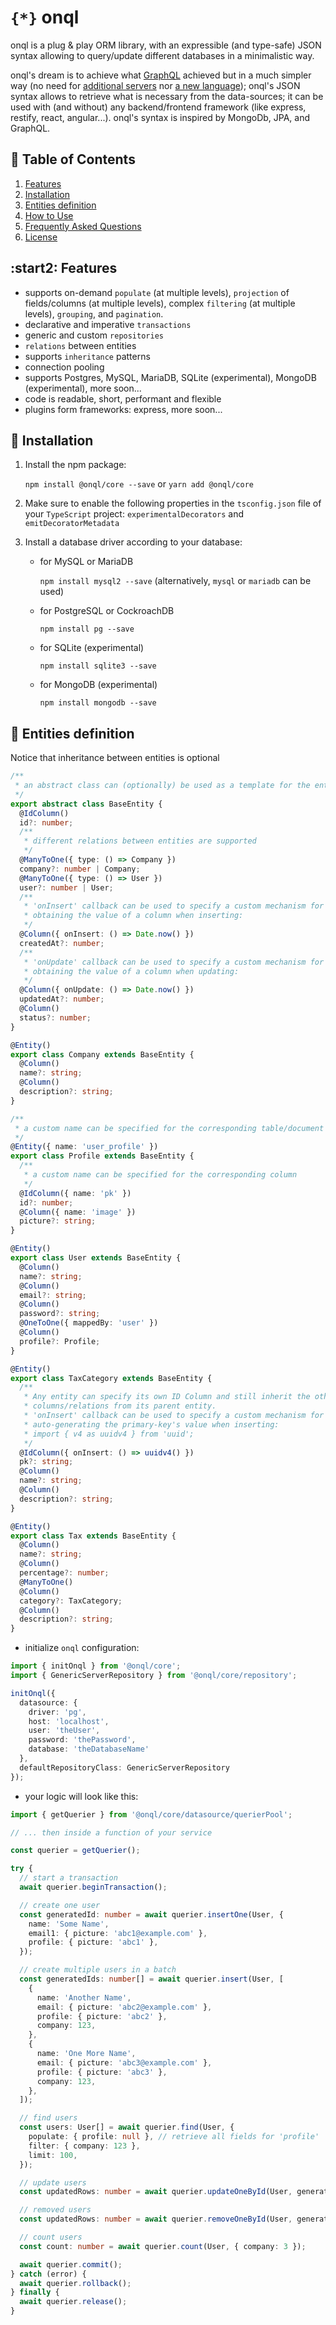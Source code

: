 <!-- [![build status](https://travis-ci.org/rogerpadilla/onql.svg?branch=master)](https://travis-ci.org/rogerpadilla/onql?branch=master) -->
<!-- [![coverage status](https://coveralls.io/repos/rogerpadilla/onql/badge.svg?branch=master)](https://coveralls.io/r/rogerpadilla/onql?branch=master) -->
<!-- [![dependencies status](https://david-dm.org/rogerpadilla/onql/status.svg)](https://david-dm.org/rogerpadilla/onql/status.svg) -->
<!-- [![dev dependencies status](https://david-dm.org/rogerpadilla/onql/dev-status.svg)](https://david-dm.org/rogerpadilla/onql/dev-status.svg) -->
<!-- [![npm downloads](https://img.shields.io/npm/dm/onql.svg)](https://www.npmjs.com/package/onql) -->
<!-- [![npm version](https://badge.fury.io/js/onql.svg)](https://www.npmjs.com/onql) -->

# `{*}` onql

onql is a plug & play ORM library, with an expressible (and type-safe) JSON syntax allowing to query/update different databases in a minimalistic way.

onql's dream is to achieve what [GraphQL](https://graphql.org/learn) achieved but in a much simpler way (no need for [additional servers](https://graphql.org/learn/execution) nor [a new language](https://graphql.org/learn/queries)); onql's JSON syntax allows to retrieve what is necessary from the data-sources; it can be used with (and without) any backend/frontend framework (like express, restify, react, angular...). onql's syntax is inspired by MongoDb, JPA, and GraphQL.

## :bookmark_tabs: Table of Contents

1. [Features](#features)
2. [Installation](#installation)
2. [Entities definition](#entities-definition)
3. [How to Use](#how-to-use)
4. [Frequently Asked Questions](#faq)
5. [License](#license)

## <a name="features"></a>:start2: Features

- supports on-demand `populate` (at multiple levels), `projection` of fields/columns (at multiple levels), complex `filtering` (at multiple levels), `grouping`,
  and `pagination`.
- declarative and imperative `transactions`
- generic and custom `repositories`
- `relations` between entities
- supports `inheritance` patterns
- connection pooling
- supports Postgres, MySQL, MariaDB, SQLite (experimental), MongoDB (experimental), more soon...
- code is readable, short, performant and flexible
- plugins form frameworks: express, more soon...

## <a name="installation"></a>:battery: Installation

1. Install the npm package:

   `npm install @onql/core --save` or `yarn add @onql/core`

2. Make sure to enable the following properties in the `tsconfig.json` file of your `TypeScript` project: `experimentalDecorators` and `emitDecoratorMetadata`

3. Install a database driver according to your database:

   - for MySQL or MariaDB

     `npm install mysql2 --save` (alternatively, `mysql` or `mariadb` can be used)

   - for PostgreSQL or CockroachDB

     `npm install pg --save`

   - for SQLite (experimental)

     `npm install sqlite3 --save`

   - for MongoDB (experimental)

     `npm install mongodb --save`

## <a name="entities-definition"></a>:cookie: Entities definition

Notice that inheritance between entities is optional

```typescript
/**
 * an abstract class can (optionally) be used as a template for the entities (so boilerplate code is reduced)
 */
export abstract class BaseEntity {
  @IdColumn()
  id?: number;
  /**
   * different relations between entities are supported
   */
  @ManyToOne({ type: () => Company })
  company?: number | Company;
  @ManyToOne({ type: () => User })
  user?: number | User;
  /**
   * 'onInsert' callback can be used to specify a custom mechanism for
   * obtaining the value of a column when inserting:
   */
  @Column({ onInsert: () => Date.now() })
  createdAt?: number;
  /**
   * 'onUpdate' callback can be used to specify a custom mechanism for
   * obtaining the value of a column when updating:
   */
  @Column({ onUpdate: () => Date.now() })
  updatedAt?: number;
  @Column()
  status?: number;
}

@Entity()
export class Company extends BaseEntity {
  @Column()
  name?: string;
  @Column()
  description?: string;
}

/**
 * a custom name can be specified for the corresponding table/document
 */
@Entity({ name: 'user_profile' })
export class Profile extends BaseEntity {
  /**
   * a custom name can be specified for the corresponding column
   */
  @IdColumn({ name: 'pk' })
  id?: number;
  @Column({ name: 'image' })
  picture?: string;
}

@Entity()
export class User extends BaseEntity {
  @Column()
  name?: string;
  @Column()
  email?: string;
  @Column()
  password?: string;
  @OneToOne({ mappedBy: 'user' })
  @Column()
  profile?: Profile;
}

@Entity()
export class TaxCategory extends BaseEntity {
  /**
   * Any entity can specify its own ID Column and still inherit the others
   * columns/relations from its parent entity.
   * 'onInsert' callback can be used to specify a custom mechanism for
   * auto-generating the primary-key's value when inserting:
   * import { v4 as uuidv4 } from 'uuid';
   */
  @IdColumn({ onInsert: () => uuidv4() })
  pk?: string;
  @Column()
  name?: string;
  @Column()
  description?: string;
}

@Entity()
export class Tax extends BaseEntity {
  @Column()
  name?: string;
  @Column()
  percentage?: number;
  @ManyToOne()
  @Column()
  category?: TaxCategory;
  @Column()
  description?: string;
}
```

- initialize `onql` configuration:

```typescript
import { initOnql } from '@onql/core';
import { GenericServerRepository } from '@onql/core/repository';

initOnql({
  datasource: {
    driver: 'pg',
    host: 'localhost',
    user: 'theUser',
    password: 'thePassword',
    database: 'theDatabaseName'
  },
  defaultRepositoryClass: GenericServerRepository
});
```

- your logic will look like this:

```typescript
import { getQuerier } from '@onql/core/datasource/querierPool';

// ... then inside a function of your service

const querier = getQuerier();

try {
  // start a transaction
  await querier.beginTransaction();

  // create one user
  const generatedId: number = await querier.insertOne(User, {
    name: 'Some Name',
    email1: { picture: 'abc1@example.com' },
    profile: { picture: 'abc1' },
  });

  // create multiple users in a batch
  const generatedIds: number[] = await querier.insert(User, [
    {
      name: 'Another Name',
      email: { picture: 'abc2@example.com' },
      profile: { picture: 'abc2' },
      company: 123,
    },
    {
      name: 'One More Name',
      email: { picture: 'abc3@example.com' },
      profile: { picture: 'abc3' },
      company: 123,
    },
  ]);

  // find users
  const users: User[] = await querier.find(User, {
    populate: { profile: null }, // retrieve all fields for 'profile'
    filter: { company: 123 },
    limit: 100,
  });

  // update users
  const updatedRows: number = await querier.updateOneById(User, generatedId, { company: 123 });

  // removed users
  const updatedRows: number = await querier.removeOneById(User, generatedId);

  // count users
  const count: number = await querier.count(User, { company: 3 });

  await querier.commit();
} catch (error) {
  await querier.rollback();
} finally {
  await querier.release();
}
```
